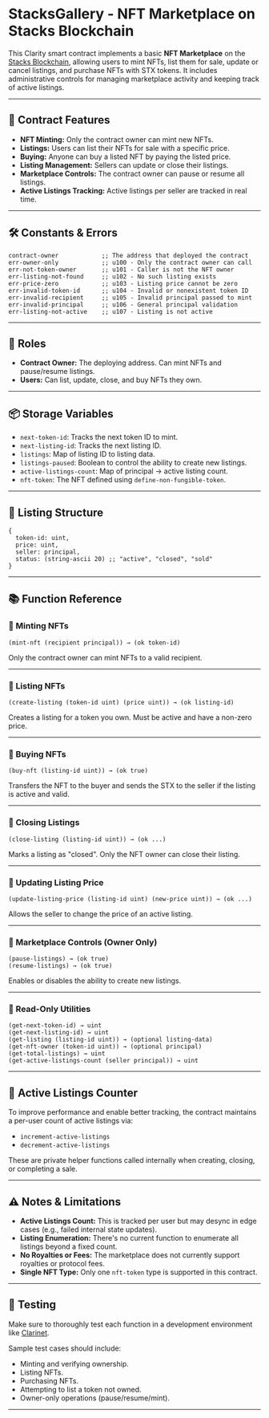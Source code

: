 
# StacksGallery - NFT Marketplace on Stacks Blockchain

This Clarity smart contract implements a basic **NFT Marketplace** on the [Stacks Blockchain](https://www.stacks.co/), allowing users to mint NFTs, list them for sale, update or cancel listings, and purchase NFTs with STX tokens. It includes administrative controls for managing marketplace activity and keeping track of active listings.

---

## 📜 Contract Features

- **NFT Minting:** Only the contract owner can mint new NFTs.
- **Listings:** Users can list their NFTs for sale with a specific price.
- **Buying:** Anyone can buy a listed NFT by paying the listed price.
- **Listing Management:** Sellers can update or close their listings.
- **Marketplace Controls:** The contract owner can pause or resume all listings.
- **Active Listings Tracking:** Active listings per seller are tracked in real time.

---

## 🛠️ Constants & Errors

```clarity
contract-owner            ;; The address that deployed the contract
err-owner-only            ;; u100 - Only the contract owner can call
err-not-token-owner       ;; u101 - Caller is not the NFT owner
err-listing-not-found     ;; u102 - No such listing exists
err-price-zero            ;; u103 - Listing price cannot be zero
err-invalid-token-id      ;; u104 - Invalid or nonexistent token ID
err-invalid-recipient     ;; u105 - Invalid principal passed to mint
err-invalid-principal     ;; u106 - General principal validation
err-listing-not-active    ;; u107 - Listing is not active
```

---

## 🔐 Roles

- **Contract Owner:** The deploying address. Can mint NFTs and pause/resume listings.
- **Users:** Can list, update, close, and buy NFTs they own.

---

## 📦 Storage Variables

- `next-token-id`: Tracks the next token ID to mint.
- `next-listing-id`: Tracks the next listing ID.
- `listings`: Map of listing ID to listing data.
- `listings-paused`: Boolean to control the ability to create new listings.
- `active-listings-count`: Map of principal → active listing count.
- `nft-token`: The NFT defined using `define-non-fungible-token`.

---

## 📇 Listing Structure

```clarity
{
  token-id: uint,
  price: uint,
  seller: principal,
  status: (string-ascii 20) ;; "active", "closed", "sold"
}
```

---

## 📚 Function Reference

### 🔹 Minting NFTs

```clarity
(mint-nft (recipient principal)) → (ok token-id)
```
Only the contract owner can mint NFTs to a valid recipient.

---

### 🔹 Listing NFTs

```clarity
(create-listing (token-id uint) (price uint)) → (ok listing-id)
```
Creates a listing for a token you own. Must be active and have a non-zero price.

---

### 🔹 Buying NFTs

```clarity
(buy-nft (listing-id uint)) → (ok true)
```
Transfers the NFT to the buyer and sends the STX to the seller if the listing is active and valid.

---

### 🔹 Closing Listings

```clarity
(close-listing (listing-id uint)) → (ok ...)
```
Marks a listing as "closed". Only the NFT owner can close their listing.

---

### 🔹 Updating Listing Price

```clarity
(update-listing-price (listing-id uint) (new-price uint)) → (ok ...)
```
Allows the seller to change the price of an active listing.

---

### 🔹 Marketplace Controls (Owner Only)

```clarity
(pause-listings) → (ok true)
(resume-listings) → (ok true)
```
Enables or disables the ability to create new listings.

---

### 🔹 Read-Only Utilities

```clarity
(get-next-token-id) → uint
(get-next-listing-id) → uint
(get-listing (listing-id uint)) → (optional listing-data)
(get-nft-owner (token-id uint)) → (optional principal)
(get-total-listings) → uint
(get-active-listings-count (seller principal)) → uint
```

---

## 🔄 Active Listings Counter

To improve performance and enable better tracking, the contract maintains a per-user count of active listings via:

- `increment-active-listings`
- `decrement-active-listings`

These are private helper functions called internally when creating, closing, or completing a sale.

---

## ⚠️ Notes & Limitations

- **Active Listings Count:** This is tracked per user but may desync in edge cases (e.g., failed internal state updates).
- **Listing Enumeration:** There's no current function to enumerate all listings beyond a fixed count.
- **No Royalties or Fees:** The marketplace does not currently support royalties or protocol fees.
- **Single NFT Type:** Only one `nft-token` type is supported in this contract.

---

## 🧪 Testing

Make sure to thoroughly test each function in a development environment like [Clarinet](https://docs.stacks.co/write-smart-contracts/clarinet/overview).

Sample test cases should include:

- Minting and verifying ownership.
- Listing NFTs.
- Purchasing NFTs.
- Attempting to list a token not owned.
- Owner-only operations (pause/resume/mint).

---
